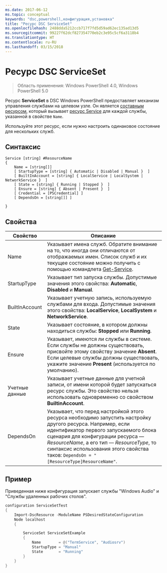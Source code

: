 ```yaml
---
ms.date: 2017-06-12
ms.topic: conceptual
keywords: "dsc,powershell,конфигурация,установка"
title: "Ресурс DSC ServiceSet"
ms.openlocfilehash: 2488dda5212ccb717f7fd5d59ad62ec135ad13d5
ms.sourcegitcommit: 99227f62dcf827354770eb2c3e95c5cf6a3118b4
ms.translationtype: HT
ms.contentlocale: ru-RU
ms.lasthandoff: 03/15/2018
---
```

# <a name="dsc-serviceset-resource"></a>Ресурс DSC ServiceSet

> Область применения: Windows PowerShell 4.0, Windows PowerShell 5.0


Ресурс **ServiceSet** в DSC Windows PowerShell предоставляет механизм управления службами на целевом узле. Он является [составным ресурсом](authoringResourceComposite.md), который вызывает [ресурс Service](serviceResource.md) для каждой службы, указанной в свойстве `Name`.

Используйте этот ресурс, если нужно настроить одинаковое состояние для нескольких служб.

## <a name="syntax"></a>Синтаксис

```
Service [string] #ResourceName
{
    Name = [string[]]
    [ StartupType = [string] { Automatic | Disabled | Manual }  ]
    [ BuiltInAccount = [string] { LocalService | LocalSystem | NetworkService }  ]
    [ State = [string] { Running | Stopped }  ]
    [ Ensure = [string] { Absent | Present }  ]
    [ Credential = [PSCredential] ]
    [ DependsOn = [string[]] ]
    
}
```

## <a name="properties"></a>Свойства

|  Свойство  |  Описание   | 
|---|---| 
| Name| Указывает имена служб. Обратите внимание на то, что иногда они отличаются от отображаемых имен. Список служб и их текущее состояние можно получить с помощью командлета [Get-Service](https://technet.microsoft.com/library/hh849804.aspx).|
| StartupType| Указывает тип запуска службы. Допустимые значения этого свойства: **Automatic**, **Disabled** и **Manual**.|  
| BuiltInAccount| Указывает учетную запись, используемую службами для входа. Допустимые значения этого свойства: **LocalService**, **LocalSystem** и **NetworkService**.| 
| State| Указывает состояние, в котором должны находиться службы: **Stopped** или **Running**.| 
| Ensure| Указывает, имеются ли службы в системе. Если службы не должны существовать, присвойте этому свойству значение **Absent**. Если целевые службы должны существовать, укажите значение **Present** (используется по умолчанию).|
| Учетные данные| Указывает учетные данные для учетной записи, от имени которой будет запускаться ресурс службы. Это свойство нельзя использовать одновременно со свойством **BuiltinAccount**.| 
| DependsOn| Указывает, что перед настройкой этого ресурса необходимо запустить настройку другого ресурса. Например, если идентификатор первого запускаемого блока сценария для конфигурации ресурса — *ResourceName*, а его тип — *ResourceType*, то синтаксис использования этого свойства таков: `DependsOn = "[ResourceType]ResourceName"`.| 



## <a name="example"></a>Пример

Приведенная ниже конфигурация запускает службы "Windows Audio" и "Службы удаленных рабочих столов".

```powershell
configuration ServiceSetTest
{
    Import-DscResource -ModuleName PSDesiredStateConfiguration
    Node localhost
    {

        ServiceSet ServiceSetExample
        {
            Name        = @("TermService", "Audiosrv")
            StartupType = "Manual"
            State       = "Running"
        } 
    }
}
```

